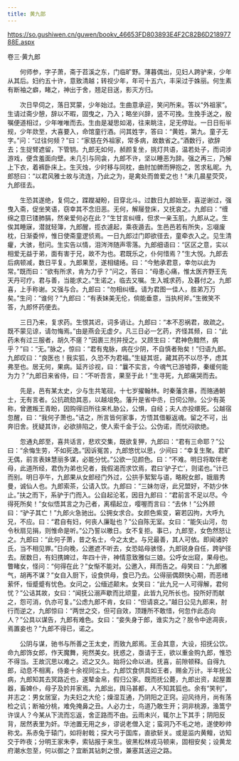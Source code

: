 ```yaml
---
title: 黄九郎
---
```


https://so.gushiwen.cn/guwen/bookv_46653FD803893E4F2C82B6D21897788E.aspx

卷三·黄九郎 

　　何师参，字子萧，斋于苕溪之东，门临旷野。薄暮偶出，见妇人跨驴来，少年从其后。妇约五十许，意致清越；转视少年，年可十五六，丰采过于姝丽。何生素有断袖之癖，睹之，神出于舍，翘足目送，影灭方归。

　　次日早伺之，落日冥蒙，少年始过。生曲意承迎，笑问所来。答以“外祖家”。生请过斋少憩，辞以不暇，固曳之，乃入；略坐兴辞，竖不可挽。生挽手送之，殷嘱便道相过，少年唯唯而去。生由是凝思如渴，往来眺注，足无停趾。一日日衔半规，少年欻至，大喜要入，命馆童行酒。问其姓字，答曰：“黄姓，第九。童子无字。”问：“过往何频？”曰：“家慈在外祖家，常多病，故数省之。”酒数行，欲辞去；生捉臂遮留，下管钥。九郎无如何，赪颜复坐，挑灯共语，温若处子，而词涉游戏，便含羞面向壁。未几引与同衾，九郎不许，坚以睡恶为辞。强之再三，乃解上下衣，着裤卧床上。生灭烛，少时移与同枕，曲肘加髀而狎抱之，苦求私昵。九郎怒曰：“以君风雅士故与流连，乃此之为，是禽处而兽爱之也！”未几晨星荧荧，九郎径去。

　　生恐其遂绝，复伺之，蹀躞凝盼，目穿北斗。过数日九郎始至，喜逆谢过，强曳入斋，促坐笑语，窃幸其不念旧恶。无何，解屦登床，又抚哀之。九郎曰：“缠绵之意已镂肺膈，然亲爱何必在此？”生甘言纠缠，但求一亲玉肌，九郎从之。生俟其睡寐，潜就轻簿，九郎醒，揽衣遽起，乘夜遁去。生邑邑若有所失，忘啜废枕，日渐委悴，惟日使斋童逻侦焉。一日九郎过门即欲径去，童牵衣入之。见生清癯，大骇，慰问。生实告以情，泪涔涔随声零落。九郎细语曰：“区区之意，实以相爱无益于弟，面有害于兄，故不为也。君既乐之，仆何惜焉？”生大悦。九郎去后病顿减，数日平复。九郎果至，遂相缱绻。曰：“今勉承君意，幸勿以此为常。”既而曰：“欲有所求，肯为力乎？”问之，答曰：“母患心痛，惟太医齐野王先天丹可疗。君与善，当能求之。”生诺之，临去又嘱。生入城求药，及暮付之。九郎喜，上手称谢。又强与合。九郎曰：“勿相纠缠。请为君图一佳人，胜弟万万矣。”生问：“谁何？”九郎曰：“有表妹美无伦，倘能垂意，当执柯斧。”生微笑不答，九郎怀药便去。

　　三日乃来，复求药。生恨其迟，词多诮让。九郎曰：“本不忍祸君，故疏之。既不蒙见谅，请勿悔焉。”由是燕会无虚夕。凡三日必一乞药，齐怪其频，曰：“此药未有过三服者，胡久不瘥？”因裹三剂并授之。又顾生曰：“君神色黯然，病乎？”曰：“无。”脉之，惊曰：“君有鬼脉，病在少阴，不自慎者殆矣！”归语九郎。九郎叹曰：“良医也！我实狐，久恐不为君福。”生疑其诳，藏其药不以尽予，虑其弗至也。居无何，果病。延齐诊视，曰：“曩不实言，今魂气已游墟莽，秦缓何能为力？”九郎日来省侍，曰：“不听吾言，果至于此！”生寻死，九郎痛哭而去。

　　先是，邑有某太史，少与生共笔砚，十七岁擢翰林。时秦藩贪暴，而赂通朝士，无有言者。公抗疏劾其恶，以越俎免。藩升是省中丞，日伺公隙。公少有英称，曾邀叛王青盼，因购得旧所往来札胁公，公惧，自经；夫人亦投缳死。公越宿忽醒，曰：“我何子萧也。”诘之，所言皆何家事，方悟其借躯返魂。留之不可，出奔旧舍。抚疑其诈，必欲排陷之，使人索千金于公。公伪诺，而忧闷欲绝。

　　忽通丸郎至，喜共话言，悲欢交集，既欲复狎，九郎曰：“君有三命耶？”公曰：“余悔生劳，不如死逸。”因诉冤苦，九郎悠忧以思，少间曰：“幸复生聚。君旷无偶，前言表妹慧丽多谋，必能分忧。”公欲一见颜色。曰：“不难。明日将取伴老母，此道所经，君伪为弟也兄者，我假渴而求饮焉，君曰‘驴子亡’，则诺也。”计已而别。明日亭午，九郎果从女郎经门外过，公拱手絮絮与语，略睨女郎，娥眉秀曼，诚仙人也。九郎索茶，公请入饮。九郎曰：“三妹勿讶，此兄盟好，不妨少休止。”扶之而下，系驴于门而入。公自起沦茗，因目九郎曰：“君前言不足以尽。今得死所矣！”女似悟其言之为己者，离榻起立，嘤喔而言曰：“去休！”公外顾曰：“驴子其亡！”九郎火急驰出。公拥女求合。女颜色紫变，窘若囚拘，大呼九兄，不应。曰：“君自有妇，何丧人廉耻也？”公自陈无室。女曰：“能矢山河，勿令秋扇见捐，则惟命是听。”公乃誓以皦日。女不复拒。事已，九郎至，女色然怒让之。九郎曰：“此何子萧，昔之名士，今之太史。与兄最善，其人可依。即闻诸妗氏，当不相见罪。”日向晚，公邀遮不听去，女恐姑母骇怪，九郎锐身自任，跨驴径去。居数日，有妇携婢过，年四十许，神情意致雅似三娘。公呼女出窥，果母也。瞥睹女，怪问：“何得在此？”女惭不能对。公邀入，拜而告之。母笑曰：“九郎雅气，胡再不谋？”女自入厨下，设食供母，食已乃去。公得丽偶颇快心期，而恶绪萦怀，恒蹙蹙有忧色。女问之，公缅述颠末。女笑曰：“此九兄一人可得解，君何忧？”公诘其故，女曰：“闻抚公溺声歇而比顽童，此皆九兄所长也。投所好而献之，怨可消，仇亦可复。”公虑九郎不肯，女曰：“但请哀之。”越日公见九郎来，肘行而逆之，九郎惊曰：“两世之交，但可自效，顶踵所不敢惜，何忽作此态向人？”公具以谋告，九郎有难色。女曰：“妾失身于郎，谁实为之？脱令中途凋丧，焉置妾也？”九郎不得已，诺之。

　　公阴与谋，驰书与所善之王太史，而致九郎焉。王会其意，大设，招抚公饮。命九郎饰女郎，作天魔舞，宛然美女。抚惑之，亟请于王，欲以重金购九郎，惟恐不得当。王故沉思以难之。迟之又久。始将公命以进。抚喜，前隙顿释。自得九郎，动息不相离，侍妾十余视同尘土。九郎饮食供具如王者，赐金万计。半年抚公病，九郎知其去冥路近也，遂辇金帛，假归公家。既而抚公薨，九郎出资，起屋置器，畜婢仆，母子及妗并家焉。九郎出，舆马甚都，人不知其狐也。余有“笑判”，并志之：男女居室，为夫妇之大伦；燥湿互通，乃阴阳之正窍。迎风待月，尚有荡检之讥；断袖分桃，难免掩鼻之丑。人必力士，鸟道乃敢生开；洞非桃源，渔篙宁许误人？今某从下流而忘返，舍正路而不由。云雨未兴，辄尔上下其手；阴阳反背，居然表里为奸。华池置无用之乡，谬说老僧入定；蛮洞乃不毛之地，遂使眇帅称戈。系赤兔于辕门，如将射戟；探大弓于国库，直欲斩关。或是监内黄鳣，访知交于昨夜；分明王家朱李，索钻报于来生。彼黑松林戎马顿来，固相安矣；设黄龙府潮水忽至，何以御之？宜断其钻刺之恨，兼塞其送迎之路。